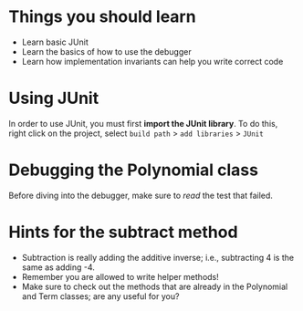 # Things you should learn 
- Learn basic JUnit 
- Learn the basics of how to use the debugger
- Learn how implementation invariants can help you write correct code

# Using JUnit
In order to use JUnit, you must first **import the JUnit library**.
To do this, right click on the project, select `build path` > `add libraries` > `JUnit`

# Debugging the Polynomial class
Before diving into the debugger, make sure to *read* the test that failed.

# Hints for the subtract method
- Subtraction is really adding the additive inverse; i.e., subtracting 4 is the same as adding -4.
- Remember you are allowed to write helper methods! 
- Make sure to check out the methods that are already in the Polynomial and Term classes; are any useful for you?
